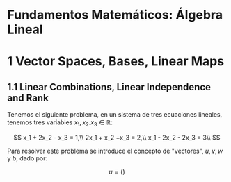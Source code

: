 # Fundamentos Matemáticos: Álgebra Lineal

# **1 Vector Spaces, Bases, Linear Maps**

## **1.1 Linear Combinations, Linear Independence and Rank**

Tenemos el siguiente problema, en un sistema de tres ecuaciones lineales, tenemos tres variables $x_1, x_2. x_3 \in \mathbb{R}$:

$$
x_1 + 2x_2 - x_3 = 1,\\
2x_1 + x_2 +x_3 = 2,\\
x_1 - 2x_2 - 2x_3 = 3\\
$$

Para resolver este problema se introduce el concepto de "vectores", $u, v, w$ y $b$, dado por:

$$
u = ()
$$
